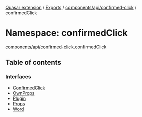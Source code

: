[Quasar extension](../index.md) / [Exports](../modules.md) / [components/api/confirmed-click](components_api_confirmed_click.md) / confirmedClick

# Namespace: confirmedClick

[components/api/confirmed-click](components_api_confirmed_click.md).confirmedClick

## Table of contents

### Interfaces

- [ConfirmedClick](../interfaces/components_api_confirmed_click.confirmedClick.ConfirmedClick.md)
- [OwnProps](../interfaces/components_api_confirmed_click.confirmedClick.OwnProps.md)
- [Plugin](../interfaces/components_api_confirmed_click.confirmedClick.Plugin.md)
- [Props](../interfaces/components_api_confirmed_click.confirmedClick.Props.md)
- [Word](../interfaces/components_api_confirmed_click.confirmedClick.Word.md)
